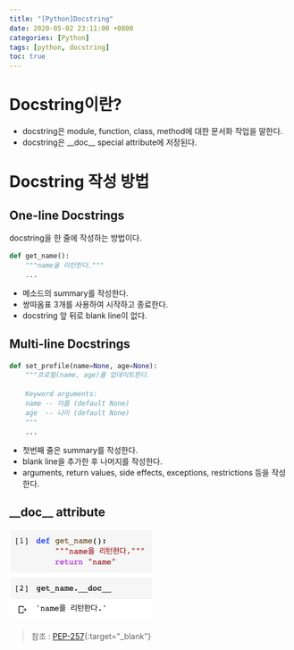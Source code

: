 ```yaml
---
title: "[Python]Docstring"
date: 2020-05-02 23:11:00 +0800
categories: [Python]
tags: [python, docstring]
toc: true
---
```


# Docstring이란?
* docstring은 module, function, class, method에 대한 문서화 작업을 말한다.
* docstring은 \_\_doc__ special attribute에 저장된다.

# Docstring 작성 방법
## One-line Docstrings
docstring을 한 줄에 작성하는 방법이다.
```python
def get_name():
    """name을 리턴한다."""
    ...
```
* 메소드의 summary를 작성한다.
* 쌍따옴표 3개를 사용하여 시작하고 종료한다.
* docstring 앞 뒤로 blank line이 없다.

## Multi-line Docstrings
```python
def set_profile(name=None, age=None):
    """프로필(name, age)를 업데이트한다.

    Keyword arguments:
    name -- 이름 (default None)
    age  -- 나이 (default None)
    """
    ...
```
* 첫번째 줄은 summary를 작성한다.
* blank line을 추가한 후 나머지를 작성한다.
* arguments, return values, side effects, exceptions, restrictions 등을 작성한다.

## \_\_doc__ attribute
![doc attribute](/assets/img/user/doc_attribute.png)

> 참조 : [PEP-257](https://www.python.org/dev/peps/pep-0257/){:target="_blank"}